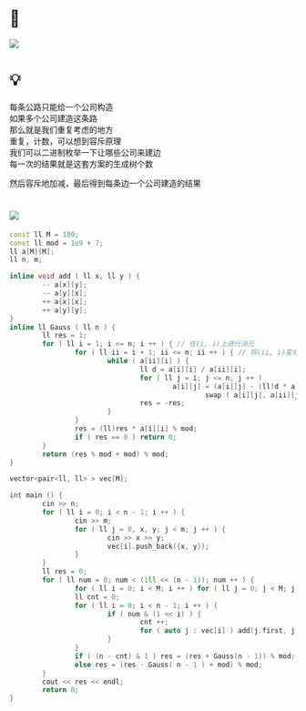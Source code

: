 # 🔗
<a href="https://www.luogu.com.cn/problem/P4336"><img src="https://user-images.githubusercontent.com/78973908/137636458-da759b5b-92e3-426b-98f9-62b742355442.png"></a>

# 💡
每条公路只能给一个公司构造  
如果多个公司建造这条路  
那么就是我们重复考虑的地方  
重复，计数，可以想到容斥原理  
我们可以二进制枚举一下让哪些公司来建边  
每一次的结果就是这套方案的生成树个数  
  
然后容斥地加减，最后得到每条边一个公司建造的结果  

# <img src="https://img-blog.csdnimg.cn/20210713144601841.png" >
```cpp
const ll M = 100;
const ll mod = 1e9 + 7;
ll a[M][M];
ll n, m;

inline void add ( ll x, ll y ) {
        -- a[x][y];
        -- a[y][x];
        ++ a[x][x];
        ++ a[y][y];
}
inline ll Gauss ( ll n ) {
        ll res = 1;
        for ( ll i = 1; i <= n; i ++ ) { // 在(i, i)上进行消元
                for ( ll ii = i + 1; ii <= n; ii ++ ) { // 将(ii, i)变成0
                        while ( a[ii][i] ) {
                                ll d = a[i][i] / a[ii][i];
                                for ( ll j = i; j <= n; j ++ )
                                        a[i][j] = (a[i][j] - (ll)d * a[ii][j] % mod + mod) % mod,
                                                swap ( a[i][j], a[ii][j] );
                                res = -res;
                        }
                }
                res = (ll)res * a[i][i] % mod;
                if ( res == 0 ) return 0;
        }
        return (res % mod + mod) % mod;
}

vector<pair<ll, ll> > vec[M];

int main () {
        cin >> n;
        for ( ll i = 0; i < n - 1; i ++ ) {
                cin >> m;
                for ( ll j = 0, x, y; j < m; j ++ ) {
                        cin >> x >> y;
                        vec[i].push_back({x, y});
                }
        }
        ll res = 0;
        for ( ll num = 0; num < (1ll << (n - 1)); num ++ ) {
                for ( ll i = 0; i < M; i ++ ) for ( ll j = 0; j < M; j ++ ) a[i][j] = 0;
                ll cnt = 0;
                for ( ll i = 0; i < n - 1; i ++ ) {
                        if ( num & (1 << i) ) {
                                cnt ++;
                                for ( auto j : vec[i] ) add(j.first, j.second);
                        }
                }
                if ( (n - cnt) & 1 ) res = (res + Gauss(n - 1)) % mod;
                else res = (res - Gauss( n - 1 ) + mod) % mod;
        }
        cout << res << endl;
        return 0;
}
```
